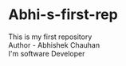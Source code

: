 # Abhi-s-first-rep
This is my first repository
<br>
Author - Abhishek Chauhan
<br>
I'm software Developer 
